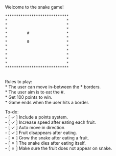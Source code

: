 
Welcome to the snake game!


```
*****************************
*                           *
*                           *
*                           *
*         #                 *
*                           *
*         0                 *
*                           *
*                           *
*                           *
*                           *
*                           *
***************************** 
```

<br>Rules to play: <br>
    * The user can move in-between the * borders. <br>
    * The user aim is to eat the #.  <br>
    * Get 100 points to win.  <br>
    * Game ends when the user hits a border. <br>
    
To-do: <br>
    - [ &check; ] Include a points system. <br>
    - [ &check; ] Increase speed after eating each fruit. <br>
    - [ &check; ] Auto move in direction. <br>
    - [ &check; ] Fruit disappears after eating. <br>
    - [ &cross; ] Grow the snake after eating a fruit. <br>
    - [ &cross; ] The snake dies after eating itself. <br>
    - [ &cross; ] Make sure the fruit does not appear on snake. <br>

